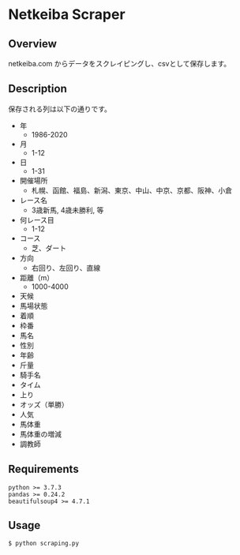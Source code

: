 # Netkeiba Scraper
## Overview
netkeiba.com からデータをスクレイピングし、csvとして保存します。

## Description
保存される列は以下の通りです。

* 年
  * 1986-2020
* 月
  * 1-12
* 日
  * 1-31
* 開催場所
  * 札幌、函館、福島、新潟、東京、中山、中京、京都、阪神、小倉
* レース名
  * 3歳新馬, 4歳未勝利, 等
* 何レース目
  * 1-12
* コース
  * 芝、ダート
* 方向
  * 右回り、左回り、直線
* 距離（m）
  * 1000-4000
* 天候
* 馬場状態
* 着順
* 枠番
* 馬名
* 性別
* 年齢
* 斤量
* 騎手名
* タイム
* 上り
* オッズ（単勝）
* 人気
* 馬体重
* 馬体重の増減
* 調教師


## Requirements
```
python >= 3.7.3
pandas >= 0.24.2
beautifulsoup4 >= 4.7.1
```

## Usage
```
$ python scraping.py
```
